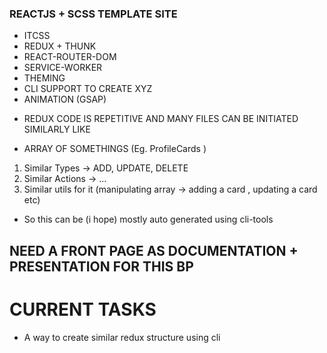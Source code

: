 ### REACTJS + SCSS TEMPLATE SITE

- ITCSS
- REDUX + THUNK
- REACT-ROUTER-DOM
- SERVICE-WORKER
- THEMING
- CLI SUPPORT TO CREATE XYZ
- ANIMATION (GSAP)

* REDUX CODE IS REPETITIVE AND MANY FILES CAN BE INITIATED SIMILARLY LIKE

- ARRAY OF SOMETHINGS (Eg. ProfileCards )

1. Similar Types -> ADD, UPDATE, DELETE
2. Similar Actions -> ...
3. Similar utils for it (manipulating array -> adding a card , updating a card etc)

- So this can be (i hope) mostly auto generated using cli-tools

## NEED A FRONT PAGE AS DOCUMENTATION + PRESENTATION FOR THIS BP

# CURRENT TASKS

- A way to create similar redux structure using cli
